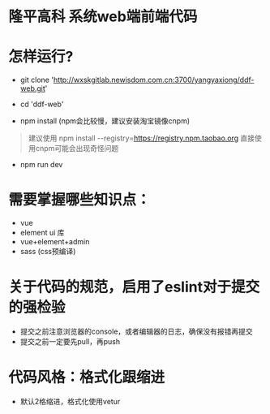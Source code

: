 # 隆平高科 系统web端前端代码

# 怎样运行?

+ git clone 'http://wxskgitlab.newisdom.com.cn:3700/yangyaxiong/ddf-web.git'

+ cd 'ddf-web'

+ npm install (npm会比较慢，建议安装淘宝镜像cnpm)
> 建议使用 npm install --registry=https://registry.npm.taobao.org
> 直接使用cnpm可能会出现奇怪问题

+ npm run dev

# 需要掌握哪些知识点：
+ vue
+ element ui 库
+ vue+element+admin
+ sass (css预编译)

# 关于代码的规范，启用了eslint对于提交的强检验
+ 提交之前注意浏览器的console，或者编辑器的日志，确保没有报错再提交
+ 提交之前一定要先pull，再push

# 代码风格：格式化跟缩进
+ 默认2格缩进，格式化使用vetur
